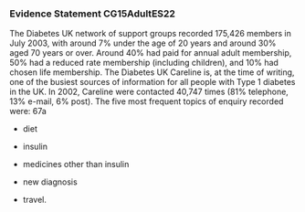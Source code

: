 ### Evidence Statement CG15AdultES22
The Diabetes UK network of support groups recorded 175,426 members in July 2003, with
around 7% under the age of 20 years and around 30% aged 70 years or over. Around 40% had paid for annual adult membership, 50% had a reduced rate membership (including children), and 10% had chosen life membership. The Diabetes UK Careline is, at the time of writing, one of the busiest sources of information for all people with Type 1 diabetes in the UK. In 2002, Careline were contacted 40,747 times (81% telephone, 13% e-mail, 6% post).  The five most frequent topics of enquiry recorded were:
67a

*   diet

*   insulin

*   medicines other than insulin

*   new diagnosis

*   travel. 



